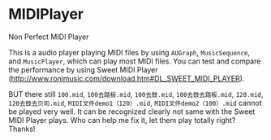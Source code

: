 # MIDIPlayer
Non Perfect MIDI Player

This is a audio player playing MIDI files by using `AUGraph`, `MusicSequence`, and `MusicPlayer`, which can play most MIDI files. You can test and compare the performance by using Sweet MIDI Player (http://www.ronimusic.com/download.htm#DL_SWEET_MIDI_PLAYER).

BUT there still 
`100.mid`, 
`100去踏板.mid`, 
`100去鼓.mid`, 
`100去鼓去踏板.mid`, 
`120.mid`, 
`120去鼓去贝司.mid`, 
`MIDI文件demo1（120）.mid`, 
`MIDI文件demo2（100）.mid` 
cannot be played very well. It can be recognized clearly not same with the Sweet MIDI Player plays. Who can help me fix it, let them play totally right? Thanks!
